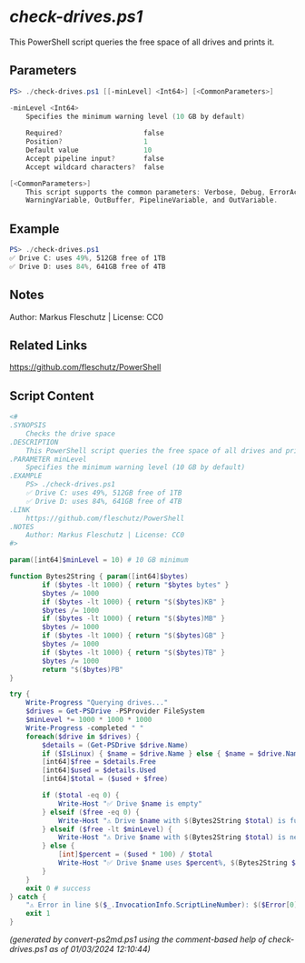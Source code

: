 *check-drives.ps1*
================

This PowerShell script queries the free space of all drives and prints it.

Parameters
----------
```powershell
PS> ./check-drives.ps1 [[-minLevel] <Int64>] [<CommonParameters>]

-minLevel <Int64>
    Specifies the minimum warning level (10 GB by default)
    
    Required?                    false
    Position?                    1
    Default value                10
    Accept pipeline input?       false
    Accept wildcard characters?  false

[<CommonParameters>]
    This script supports the common parameters: Verbose, Debug, ErrorAction, ErrorVariable, WarningAction, 
    WarningVariable, OutBuffer, PipelineVariable, and OutVariable.
```

Example
-------
```powershell
PS> ./check-drives.ps1
✅ Drive C: uses 49%, 512GB free of 1TB
✅ Drive D: uses 84%, 641GB free of 4TB

```

Notes
-----
Author: Markus Fleschutz | License: CC0

Related Links
-------------
https://github.com/fleschutz/PowerShell

Script Content
--------------
```powershell
<#
.SYNOPSIS
	Checks the drive space
.DESCRIPTION
	This PowerShell script queries the free space of all drives and prints it.
.PARAMETER minLevel
	Specifies the minimum warning level (10 GB by default)
.EXAMPLE
	PS> ./check-drives.ps1
	✅ Drive C: uses 49%, 512GB free of 1TB
	✅ Drive D: uses 84%, 641GB free of 4TB
.LINK
	https://github.com/fleschutz/PowerShell
.NOTES
	Author: Markus Fleschutz | License: CC0
#>

param([int64]$minLevel = 10) # 10 GB minimum

function Bytes2String { param([int64]$bytes)
        if ($bytes -lt 1000) { return "$bytes bytes" }
        $bytes /= 1000
        if ($bytes -lt 1000) { return "$($bytes)KB" }
        $bytes /= 1000
        if ($bytes -lt 1000) { return "$($bytes)MB" }
        $bytes /= 1000
        if ($bytes -lt 1000) { return "$($bytes)GB" }
        $bytes /= 1000
        if ($bytes -lt 1000) { return "$($bytes)TB" }
        $bytes /= 1000
        return "$($bytes)PB"
}

try {
	Write-Progress "Querying drives..."
	$drives = Get-PSDrive -PSProvider FileSystem
	$minLevel *= 1000 * 1000 * 1000
	Write-Progress -completed " "
	foreach($drive in $drives) {
		$details = (Get-PSDrive $drive.Name)
		if ($IsLinux) { $name = $drive.Name } else { $name = $drive.Name + ":" }
		[int64]$free = $details.Free
 		[int64]$used = $details.Used
		[int64]$total = ($used + $free)

		if ($total -eq 0) {
			Write-Host "✅ Drive $name is empty"
		} elseif ($free -eq 0) {
			Write-Host "⚠️ Drive $name with $(Bytes2String $total) is full"
		} elseif ($free -lt $minLevel) {
			Write-Host "⚠️ Drive $name with $(Bytes2String $total) is nearly full, $(Bytes2String $free) free"
		} else {
			[int]$percent = ($used * 100) / $total
			Write-Host "✅ Drive $name uses $percent%, $(Bytes2String $free) free of $(Bytes2String $total)"
		}
	}
	exit 0 # success
} catch {
	"⚠️ Error in line $($_.InvocationInfo.ScriptLineNumber): $($Error[0])"
	exit 1
}
```

*(generated by convert-ps2md.ps1 using the comment-based help of check-drives.ps1 as of 01/03/2024 12:10:44)*
